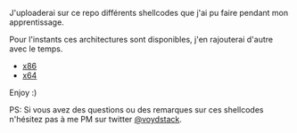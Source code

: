 J'uploaderai sur ce repo différents shellcodes que j'ai pu faire pendant mon apprentissage.

Pour l'instants ces architectures sont disponibles, j'en rajouterai d'autre avec le temps.

* [x86](https://github.com/voydstack/shellcoding/tree/master/x86)
* [x64](https://github.com/voydstack/shellcoding/tree/master/x64)

Enjoy :)

PS: Si vous avez des questions ou des remarques sur ces shellcodes n'hésitez pas à me PM sur twitter [@voydstack](twitter.com/voydstack).

